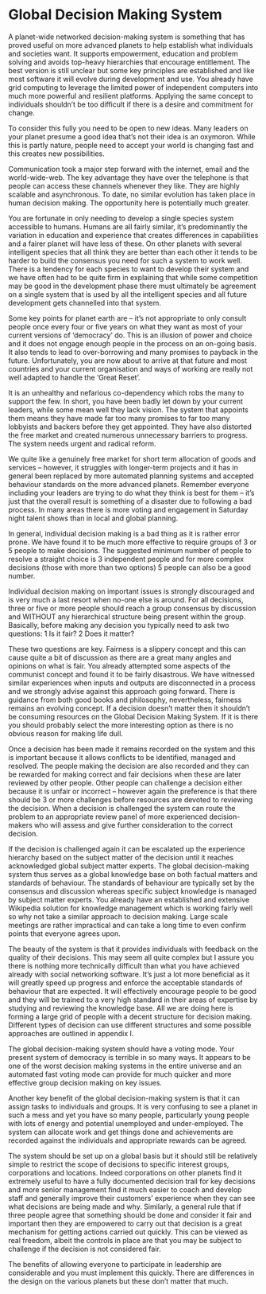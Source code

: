 # Global Decision Making System

A planet-wide networked decision-making system is something that has proved useful on more advanced planets to help establish what individuals and societies want.  It supports empowerment, education and problem solving and avoids top-heavy hierarchies that encourage entitlement.  The best version is still unclear but some key principles are established and like most software it will evolve during development and use.  You already have grid computing to leverage the limited power of independent computers into much more powerful and resilient platforms.  Applying the same concept to individuals shouldn’t be too difficult if there is a desire and commitment for change.

To consider this fully you need to be open to new ideas.  Many leaders on your planet presume a good idea that’s not their idea is an oxymoron.  While this is partly nature, people need to accept your world is changing fast and this creates new possibilities.

Communication took a major step forward with the internet, email and the world-wide-web.  The key advantage they have over the telephone is that people can access these channels whenever they like.  They are highly scalable and asynchronous.  To date, no similar evolution has taken place in human decision making.  The opportunity here is potentially much greater.

You are fortunate in only needing to develop a single species system accessible to humans.  Humans are all fairly similar, it’s predominantly the variation in education and experience that creates differences in capabilities and a fairer planet will have less of these.  On other planets with several intelligent species that all think they are better than each other it tends to be harder to build the consensus you need for such a system to work well.  There is a tendency for each species to want to develop their system and we have often had to be quite firm in explaining that while some competition may be good in the development phase there must ultimately be agreement on a single system that is used by all the intelligent species and all future development gets channelled into that system.

Some key points for planet earth are – it’s not appropriate to only consult people once every four or five years on what they want as most of your current versions of ‘democracy’ do.  This is an illusion of power and choice and it does not engage enough people in the process on an on-going basis.  It also tends to lead to over-borrowing and many promises to payback in the future.  Unfortunately, you are now about to arrive at that future and most countries and your current organisation and ways of working are really not well adapted to handle the ‘Great Reset’. 

It is an unhealthy and nefarious co-dependency which robs the many to support the few.  In short, you have been badly let down by your current leaders, while some mean well they lack vision.  The system that appoints them means they have made far too many promises to far too many lobbyists and backers before they get appointed.  They have also distorted the free market and created numerous unnecessary barriers to progress. The system needs urgent and radical reform.

We quite like a genuinely free market for short term allocation of goods and services – however, it struggles with longer-term projects and it has in general been replaced by more automated planning systems and accepted behaviour standards on the more advanced planets.  Remember everyone including your leaders are trying to do what they think is best for them – it’s just that the overall result is something of a disaster due to following a bad process.  In many areas there is more voting and engagement in Saturday night talent shows than in local and global planning.

In general, individual decision making is a bad thing as it is rather error prone.  We have found it to be much more effective to require groups of 3 or 5 people to make decisions.  The suggested minimum number of people to resolve a straight choice is 3 independent people and for more complex decisions (those with more than two options) 5 people can also be a good number.

Individual decision making on important issues is strongly discouraged and is very much a last resort when no-one else is around.  For all decisions, three or five or more people should reach a group consensus by discussion and WITHOUT any hierarchical structure being present within the group.  Basically, before making any decision you typically need to ask two questions:
1	Is it fair?
2	Does it matter?

These two questions are key.  Fairness is a slippery concept and this can cause quite a bit of discussion as there are a great many angles and opinions on what is fair.  You already attempted some aspects of the communist concept and found it to be fairly disastrous.  We have witnessed similar experiences when inputs and outputs are disconnected in a process and we strongly advise against this approach going forward.  There is guidance from both good books and philosophy, nevertheless, fairness remains an evolving concept.  If a decision doesn’t matter then it shouldn’t be consuming resources on the Global Decision Making System.  If it is there you should probably select the more interesting option as there is no obvious reason for making life dull.

Once a decision has been made it remains recorded on the system and this is important because it allows conflicts to be identified, managed and resolved.  The people making the decision are also recorded and they can be rewarded for making correct and fair decisions when these are later reviewed by other people.  Other people can challenge a decision either because it is unfair or incorrect – however again the preference is that there should be 3 or more challenges before resources are devoted to reviewing the decision.  When a decision is challenged the system can route the problem to an appropriate review panel of more experienced decision-makers who will assess and give further consideration to the correct decision. 

If the decision is challenged again it can be escalated up the experience hierarchy based on the subject matter of the decision until it reaches acknowledged global subject matter experts.  The global decision-making system thus serves as a global knowledge base on both factual matters and standards of behaviour.  The standards of behaviour are typically set by the consensus and discussion  whereas specific subject knowledge is managed by subject matter experts.  You already have an established and extensive Wikipedia solution for knowledge management which is working fairly well so why not take a similar approach to decision making.  Large scale meetings are rather impractical and can take a long time to even confirm points that everyone agrees upon.

The beauty of the system is that it provides individuals with feedback on the quality of their decisions.  This may seem all quite complex but I assure you there is nothing more technically difficult than what you have achieved already with social networking software.  It’s just a lot more beneficial as it will greatly speed up progress and enforce the acceptable standards of behaviour that are expected.  It will effectively encourage people to be good and they will be trained to a very high standard in their areas of expertise by studying and reviewing the knowledge base.  All we are doing here is forming a large grid of people with a decent structure for decision making.  Different types of decision can use different structures and some possible approaches are outlined in appendix I.

The global decision-making system should have a voting mode.  Your present system of democracy is terrible in so many ways.  It appears to be one of the worst decision making systems in the entire universe and an automated fast voting mode can provide for much quicker and more effective group decision making on key issues.

Another key benefit of the global decision-making system is that it can assign tasks to individuals and groups.  It is very confusing to see a planet in such a mess and yet you have so many people, particularly young people with lots of energy and potential unemployed and under-employed.  The system can allocate work and get things done and achievements are recorded against the individuals and appropriate rewards can be agreed.

The system should be set up on a global basis but it should still be relatively simple to restrict the scope of decisions to specific interest groups, corporations and locations.  Indeed corporations on other planets find it extremely useful to have a fully documented decision trail for key decisions and more senior management find it much easier to coach and develop staff and generally improve their customers’ experience when they can see what decisions are being made and why.  Similarly, a general rule that if three people agree that something should be done and consider it fair and important then they are empowered to carry out that decision is a great mechanism for getting actions carried out quickly.  This can be viewed as real freedom, albeit the controls in place are that you may be subject to challenge if the decision is not considered fair.

The benefits of allowing everyone to participate in leadership are considerable and you must implement this quickly.  There are differences in the design on the various planets but these don’t matter that much.

